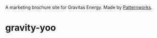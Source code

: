 A marketing brochure site for Gravitas Energy. Made by [Patternworks](pattern.works).
# gravity-yoo

